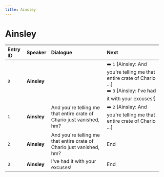 ```yaml
---
title: Ainsley
---
```


# Ainsley


| Entry ID | Speaker | Dialogue | Next |
| :------- | :------ | :------- | :------------ |
| `0` | **Ainsley** |  | ➡️ `1` \[Ainsley: And you're telling me that entire crate of Chario \.\.\.\]<br>➡️ `3` \[Ainsley: I've had it with your excuses\!\] |
| `1` | **Ainsley** | And you're telling me that entire crate of Chario just vanished, hm? | ➡️ `2` \[Ainsley: And you're telling me that entire crate of Chario \.\.\.\] |
| `2` | **Ainsley** | And you're telling me that entire crate of Chario just vanished, hm? | End |
| `3` | **Ainsley** | I've had it with your excuses\! | End |
